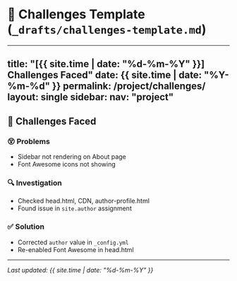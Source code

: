 # 📄 Challenges Template (`_drafts/challenges-template.md`)
---
title: "[{{ site.time | date: "%d-%m-%Y" }}] Challenges Faced"
date: {{ site.time | date: "%Y-%m-%d" }}
permalink: /project/challenges/
layout: single
sidebar:
  nav: "project"
---

## 🚧 Challenges Faced

### 😵 Problems
- Sidebar not rendering on About page
- Font Awesome icons not showing

### 🔍 Investigation
- Checked head.html, CDN, author-profile.html
- Found issue in `site.author` assignment

### ✅ Solution
- Corrected `author` value in `_config.yml`
- Re-enabled Font Awesome in head.html

---

*Last updated: {{ site.time | date: "%d-%m-%Y" }}*


<!-- ⚔️ challenges-template.md
🔥 역할:
개발 중 마주친 문제/이슈를 기록하는 페이지야.
문제 발생 → 해결 과정을 정리하면 추후 회고나 인터뷰 때도 유용해.

✅ 예시 내용:

어떤 문제였는지
디버깅 과정
해결 방법
이후 개선점 -->